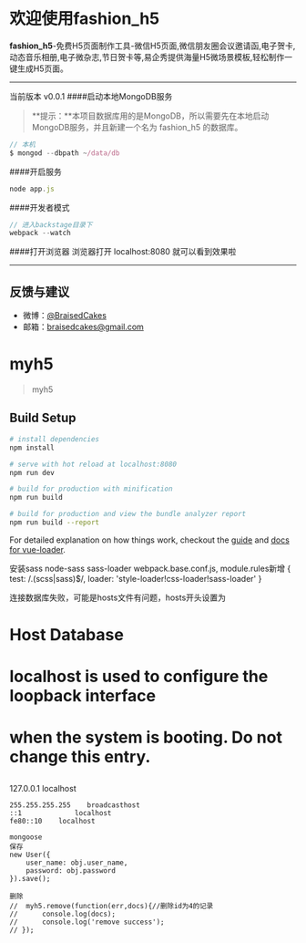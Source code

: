 
# 欢迎使用fashion_h5


**fashion_h5**-免费H5页面制作工具-微信H5页面,微信朋友圈会议邀请函,电子贺卡,动态音乐相册,电子微杂志,节日贺卡等,易企秀提供海量H5微场景模板,轻松制作一键生成H5页面。


-------------------
当前版本 v0.0.1
####启动本地MongoDB服务
> **提示：**本项目数据库用的是MongoDB，所以需要先在本地启动MongoDB服务，并且新建一个名为 fashion_h5 的数据库。
``` javascript
// 本机
$ mongod --dbpath ~/data/db
```
####开启服务
``` javascript
node app.js
```
####开发者模式
``` javascript
// 进入backstage目录下
webpack --watch
```
####打开浏览器
浏览器打开 localhost:8080 就可以看到效果啦


----------


## 反馈与建议
- 微博：[@BraisedCakes](http://weibo.com/braisedcakes)
- 邮箱：<braisedcakes@gmail.com>
# myh5

> myh5

## Build Setup

``` bash
# install dependencies
npm install

# serve with hot reload at localhost:8080
npm run dev

# build for production with minification
npm run build

# build for production and view the bundle analyzer report
npm run build --report
```

For detailed explanation on how things work, checkout the [guide](http://vuejs-templates.github.io/webpack/) and [docs for vue-loader](http://vuejs.github.io/vue-loader).

安装sass
node-sass
sass-loader
webpack.base.conf.js,  module.rules新增
{
	test: /\.(scss|sass)$/,
	loader: 'style-loader!css-loader!sass-loader'
}

连接数据库失败，可能是hosts文件有问题，hosts开头设置为
##
# Host Database
#
# localhost is used to configure the loopback interface
# when the system is booting.  Do not change this entry.
##
127.0.0.1    localhost
```
255.255.255.255    broadcasthost
::1             localhost
fe80::10    localhost
```
```
mongoose
保存
new User({
	user_name: obj.user_name,
	password: obj.password
}).save();

删除
// 	myh5.remove(function(err,docs){//删除id为4的记录
//      console.log(docs);
//      console.log('remove success');
// });
```

